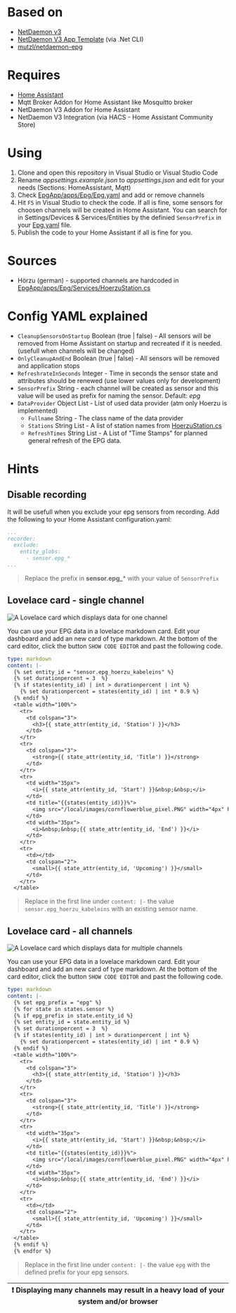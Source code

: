 # Based on
- [NetDaemon v3](https://github.com/net-daemon/netdaemon)
- [NetDaemon V3 App Template](https://github.com/net-daemon/netdaemon-app-template) (via .Net CLI)
- [mutzl/netdaemon-epg](https://github.com/mutzl/netdaemon-epg)

# Requires
- [Home Assistant](https://www.home-assistant.io/)
- Mqtt Broker Addon for Home Assistant like Mosquitto broker 
- NetDaemon V3 Addon for Home Assistant
- NetDaemon V3 Integration (via HACS - Home Assistant Community Store)

# Using
1. Clone and open this repository in Visual Studio or Visual Studio Code
2. Rename *appsettings.example.json* to *appsettings.json* and edit for your needs (Sections: HomeAssistant, Mqtt)
3. Check [EpgApp/apps/Epg/Epg.yaml](/EpgApp/apps/Epg/Epg.yaml) and add or remove channels 
4. Hit `F5` in Visual Studio to check the code. If all is fine, some sensors for choosen channels will be created in Home Assistant. You can search for in Settings/Devices & Services/Entities by the definied `SensorPrefix` in your [Epg.yaml](/EpgApp/apps/Epg/Epg.yaml) file.
5. Publish the code to your Home Assistant if all is fine for you. 

# Sources
- Hörzu (german) - supported channels are hardcoded in [EpgApp/apps/Epg/Services/HoerzuStation.cs](/EpgApp/apps/Epg/Services/HoerzuStation.cs)

# Config YAML explained
- `CleanupSensorsOnStartup` Boolean (true | false) - All sensors will be removed from Home Assistant on startup and recreated if it is needed. (usefull when channels will be changed)  
- `OnlyCleanupAndEnd` Boolean (true | false) - All sensors will be removed and application stops
- `RefreshrateInSeconds` Integer - Time in seconds the sensor state and attributes should be renewed (use lower values only for development)
- `SensorPrefix` String - each channel will be created as sensor and this value will be used as prefix for naming the sensor. Default: *epg*
- `DataProvider` Object List - List of used data provider (atm only Hoerzu is implemented)
  - `Fullname` String - The class name of the data provider
  - `Stations` String List - A list of station names from [HoerzuStation.cs](/EpgApp/apps/Epg/Services/HoerzuStation.cs)
  - `RefreshTimes` String List - A List of "Time Stamps" for planned general refresh of the EPG data.

# Hints
## Disable recording
It will be usefull when you exclude your epg sensors from recording.
Add the following to your Home Assistant configuration.yaml:
```yaml
...
recorder:
  exclude:
    entity_globs:
      - sensor.epg_*
...
```
>Replace the prefix in **sensor.epg_*** with your value of `SensorPrefix`

## Lovelace card - single channel
![A Lovelace card which displays data for one channel](/Sample_SingleChannelCard.PNG)

You can use your EPG data in a lovelace markdown card.
Edit your dashboard and add an new card of type markdown. At the bottom of the card editor, click the button `SHOW CODE EDITOR` and past the following code.
```yaml
type: markdown
content: |-
  {% set entity_id = "sensor.epg_hoerzu_kabeleins" %}
  {% set durationpercent = 3  %}
  {% if states(entity_id) | int > durationpercent | int %}
    {% set durationpercent = states(entity_id) | int * 0.9 %}
  {% endif %}
  <table width="100%">
    <tr>
      <td colspan="3">
        <h3>{{ state_attr(entity_id, 'Station') }}</h3>
      </td>
    </tr>
    <tr>
      <td colspan="3">
        <strong>{{ state_attr(entity_id, 'Title') }}</strong>
      </td>
    </tr>
    <tr>
      <td width="35px">
        <i>{{ state_attr(entity_id, 'Start') }}&nbsp;&nbsp;</i>
      </td>
      <td title="{{states(entity_id)}}%">
        <img src="/local/images/cornflowerblue_pixel.PNG" width="4px" height="4px" /><img alt="{{durationpercent}}%" src="/local/images/cornflowerblue_pixel.PNG" width="{{states(entity_id)}}%" height="4px" />
      </td>
      <td width="35px">
        <i>&nbsp;&nbsp;{{ state_attr(entity_id, 'End') }}</i>
      </td>
    </tr>
    <tr>
      <td></td>
      <td colspan="2">
        <small>{{ state_attr(entity_id, 'Upcoming') }}</small>
      </td>
    </tr>
  </table>
```
>Replace in the first line under `content: |-` the value `sensor.epg_hoerzu_kabeleins` with an existing sensor name.

## Lovelace card - all channels
![A Lovelace card which displays data for multiple channels](/Sample_MultiChannelCard.PNG)

You can use your EPG data in a lovelace markdown card.
Edit your dashboard and add an new card of type markdown. At the bottom of the card editor, click the button `SHOW CODE EDITOR` and past the following code.
```yaml
type: markdown
content: |-
  {% set epg_prefix = "epg" %}
  {% for state in states.sensor %}
  {% if epg_prefix in state.entity_id %}
  {% set entity_id = state.entity_id %}
  {% set durationpercent = 3  %}
  {% if states(entity_id) | int > durationpercent | int %}
    {% set durationpercent = states(entity_id) | int * 0.9 %}
  {% endif %}
  <table width="100%">
    <tr>
      <td colspan="3">
        <h3>{{ state_attr(entity_id, 'Station') }}</h3>
      </td>
    </tr>
    <tr>
      <td colspan="3">
        <strong>{{ state_attr(entity_id, 'Title') }}</strong>
      </td>
    </tr>
    <tr>
      <td width="35px">
        <i>{{ state_attr(entity_id, 'Start') }}&nbsp;&nbsp;</i>
      </td>
      <td title="{{states(entity_id)}}%">
        <img src="/local/images/cornflowerblue_pixel.PNG" width="4px" height="4px" /><img alt="{{durationpercent}}%" src="/local/images/cornflowerblue_pixel.PNG" width="{{states(entity_id)}}%" height="4px" />
      </td>
      <td width="35px">
        <i>&nbsp;&nbsp;{{ state_attr(entity_id, 'End') }}</i>
      </td>
    </tr>
    <tr>
      <td></td>
      <td colspan="2">
        <small>{{ state_attr(entity_id, 'Upcoming') }}</small>
      </td>
    </tr>
  </table>
  {% endif %}
  {% endfor %}
```
>Replace in the first line under `content: |-` the value `epg` with the defined prefix for your epg sensors.

| :exclamation: Displaying many channels may result in a heavy load of your system and/or browser   |
|---------------------------------------------------------------------------------------------------|
